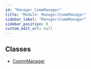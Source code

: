 ```yaml
---
id: "Manager_CommManager"
title: "Module: Manager/CommManager"
sidebar_label: "Manager/CommManager"
sidebar_position: 0
custom_edit_url: null
---
```


## Classes

- [CommManager](../classes/Manager_CommManager.CommManager.md)
